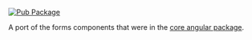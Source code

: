 <!-- Badges -->

[![Pub Package](https://img.shields.io/pub/v/ngforms.svg)](https://pub.dev/packages/ngforms)

A port of the forms components that were in the
[core angular package](https://pub.dev/packages/ngdart).
